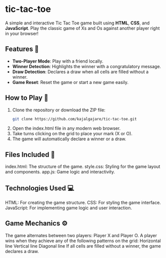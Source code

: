 # tic-tac-toe


A simple and interactive Tic Tac Toe game built using **HTML**, **CSS**, and **JavaScript**. Play the classic game of Xs and Os against another player right in your browser!

## Features 🌟
- **Two-Player Mode**: Play with a friend locally.
- **Winner Detection**: Highlights the winner with a congratulatory message.
- **Draw Detection**: Declares a draw when all cells are filled without a winner.
- **Game Reset**: Reset the game or start a new game easily.

## How to Play 🎲
1. Clone the repository or download the ZIP file:
   ```bash
   git clone https://github.com/kajalgajare/tic-tac-toe.git
2. Open the index.html file in any modern web browser.
3. Take turns clicking on the grid to place your mark (X or O).
4. The game will automatically declare a winner or a draw.

## Files Included 📂
index.html: The structure of the game.
style.css: Styling for the game layout and components.
app.js: Game logic and interactivity.

## Technologies Used 💻
HTML: For creating the game structure.
CSS: For styling the game interface.
JavaScript: For implementing game logic and user interaction.

## Game Mechanics ⚙️
The game alternates between two players: Player X and Player O.
A player wins when they achieve any of the following patterns on the grid:
Horizontal line
Vertical line
Diagonal line
If all cells are filled without a winner, the game declares a draw.
